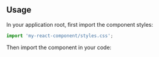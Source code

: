 ## Usage

In your application root, first import the component styles:

```jsx
import 'my-react-component/styles.css';
```

Then import the component in your code:

<? @source {jsx} example.jsx ?>
